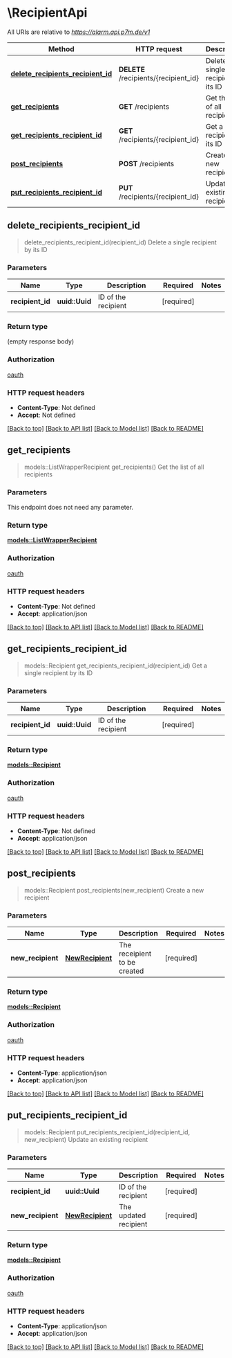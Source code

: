 # \RecipientApi

All URIs are relative to *https://alarm.api.p7m.de/v1*

Method | HTTP request | Description
------------- | ------------- | -------------
[**delete_recipients_recipient_id**](RecipientApi.md#delete_recipients_recipient_id) | **DELETE** /recipients/{recipient_id} | Delete a single recipient by its ID
[**get_recipients**](RecipientApi.md#get_recipients) | **GET** /recipients | Get the list of all recipients
[**get_recipients_recipient_id**](RecipientApi.md#get_recipients_recipient_id) | **GET** /recipients/{recipient_id} | Get a single recipient by its ID
[**post_recipients**](RecipientApi.md#post_recipients) | **POST** /recipients | Create a new recipient
[**put_recipients_recipient_id**](RecipientApi.md#put_recipients_recipient_id) | **PUT** /recipients/{recipient_id} | Update an existing recipient



## delete_recipients_recipient_id

> delete_recipients_recipient_id(recipient_id)
Delete a single recipient by its ID

### Parameters


Name | Type | Description  | Required | Notes
------------- | ------------- | ------------- | ------------- | -------------
**recipient_id** | **uuid::Uuid** | ID of the recipient | [required] |

### Return type

 (empty response body)

### Authorization

[oauth](../README.md#oauth)

### HTTP request headers

- **Content-Type**: Not defined
- **Accept**: Not defined

[[Back to top]](#) [[Back to API list]](../README.md#documentation-for-api-endpoints) [[Back to Model list]](../README.md#documentation-for-models) [[Back to README]](../README.md)


## get_recipients

> models::ListWrapperRecipient get_recipients()
Get the list of all recipients

### Parameters

This endpoint does not need any parameter.

### Return type

[**models::ListWrapperRecipient**](ListWrapper_Recipient.md)

### Authorization

[oauth](../README.md#oauth)

### HTTP request headers

- **Content-Type**: Not defined
- **Accept**: application/json

[[Back to top]](#) [[Back to API list]](../README.md#documentation-for-api-endpoints) [[Back to Model list]](../README.md#documentation-for-models) [[Back to README]](../README.md)


## get_recipients_recipient_id

> models::Recipient get_recipients_recipient_id(recipient_id)
Get a single recipient by its ID

### Parameters


Name | Type | Description  | Required | Notes
------------- | ------------- | ------------- | ------------- | -------------
**recipient_id** | **uuid::Uuid** | ID of the recipient | [required] |

### Return type

[**models::Recipient**](Recipient.md)

### Authorization

[oauth](../README.md#oauth)

### HTTP request headers

- **Content-Type**: Not defined
- **Accept**: application/json

[[Back to top]](#) [[Back to API list]](../README.md#documentation-for-api-endpoints) [[Back to Model list]](../README.md#documentation-for-models) [[Back to README]](../README.md)


## post_recipients

> models::Recipient post_recipients(new_recipient)
Create a new recipient

### Parameters


Name | Type | Description  | Required | Notes
------------- | ------------- | ------------- | ------------- | -------------
**new_recipient** | [**NewRecipient**](NewRecipient.md) | The receipient to be created | [required] |

### Return type

[**models::Recipient**](Recipient.md)

### Authorization

[oauth](../README.md#oauth)

### HTTP request headers

- **Content-Type**: application/json
- **Accept**: application/json

[[Back to top]](#) [[Back to API list]](../README.md#documentation-for-api-endpoints) [[Back to Model list]](../README.md#documentation-for-models) [[Back to README]](../README.md)


## put_recipients_recipient_id

> models::Recipient put_recipients_recipient_id(recipient_id, new_recipient)
Update an existing recipient

### Parameters


Name | Type | Description  | Required | Notes
------------- | ------------- | ------------- | ------------- | -------------
**recipient_id** | **uuid::Uuid** | ID of the recipient | [required] |
**new_recipient** | [**NewRecipient**](NewRecipient.md) | The updated recipient | [required] |

### Return type

[**models::Recipient**](Recipient.md)

### Authorization

[oauth](../README.md#oauth)

### HTTP request headers

- **Content-Type**: application/json
- **Accept**: application/json

[[Back to top]](#) [[Back to API list]](../README.md#documentation-for-api-endpoints) [[Back to Model list]](../README.md#documentation-for-models) [[Back to README]](../README.md)

